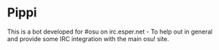 Pippi
===================

This is a bot developed for #osu on irc.esper.net - To help out in general and provide some IRC integration with the main osu! site.